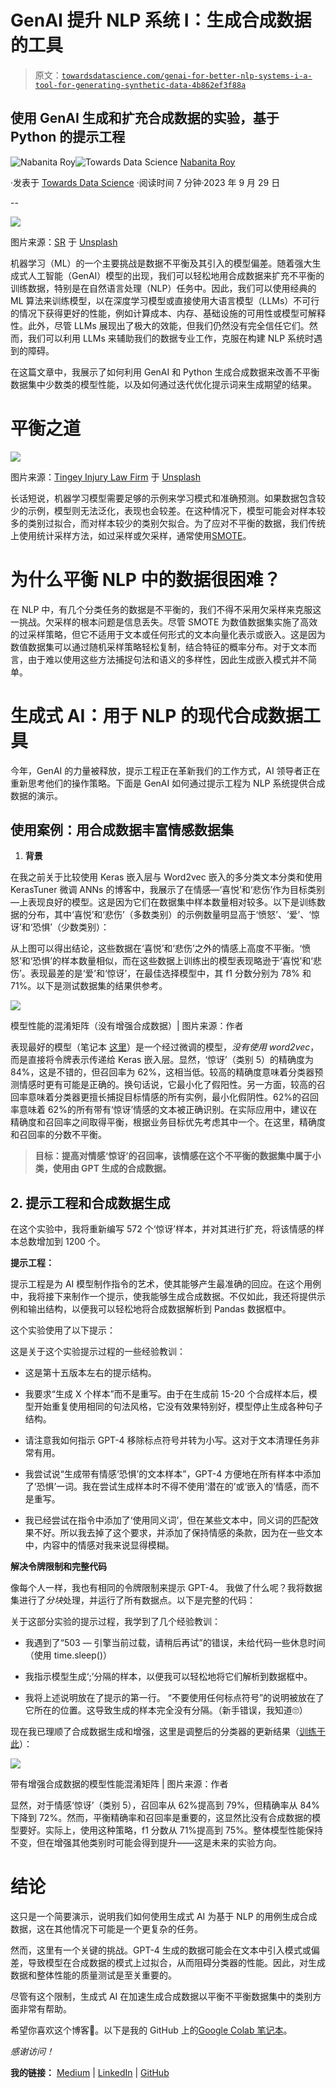 # GenAI 提升 NLP 系统 I：生成合成数据的工具

> 原文：[`towardsdatascience.com/genai-for-better-nlp-systems-i-a-tool-for-generating-synthetic-data-4b862ef3f88a`](https://towardsdatascience.com/genai-for-better-nlp-systems-i-a-tool-for-generating-synthetic-data-4b862ef3f88a)

## 使用 GenAI 生成和扩充合成数据的实验，基于 Python 的提示工程

[](https://nroy0110.medium.com/?source=post_page-----4b862ef3f88a--------------------------------)![Nabanita Roy](https://nroy0110.medium.com/?source=post_page-----4b862ef3f88a--------------------------------)[](https://towardsdatascience.com/?source=post_page-----4b862ef3f88a--------------------------------)![Towards Data Science](https://towardsdatascience.com/?source=post_page-----4b862ef3f88a--------------------------------) [Nabanita Roy](https://nroy0110.medium.com/?source=post_page-----4b862ef3f88a--------------------------------)

·发表于 [Towards Data Science](https://towardsdatascience.com/?source=post_page-----4b862ef3f88a--------------------------------) ·阅读时间 7 分钟·2023 年 9 月 29 日

--

![](img/2c632c9d6ff85d169081e0ad66f249ac.png)

图片来源：[SR](https://unsplash.com/@lemonmelon?utm_source=medium&utm_medium=referral) 于 [Unsplash](https://unsplash.com/?utm_source=medium&utm_medium=referral)

机器学习（ML）的一个主要挑战是数据不平衡及其引入的模型偏差。随着强大生成式人工智能（GenAI）模型的出现，我们可以轻松地用合成数据来扩充不平衡的训练数据，特别是在自然语言处理（NLP）任务中。因此，我们可以使用经典的 ML 算法来训练模型，以在深度学习模型或直接使用大语言模型（LLMs）不可行的情况下获得更好的性能，例如计算成本、内存、基础设施的可用性或模型可解释性。此外，尽管 LLMs 展现出了极大的效能，但我们仍然没有完全信任它们。然而，我们可以利用 LLMs 来辅助我们的数据专业工作，克服在构建 NLP 系统时遇到的障碍。

在这篇文章中，我展示了如何利用 GenAI 和 Python 生成合成数据来改善不平衡数据集中少数类的模型性能，以及如何通过迭代优化提示词来生成期望的结果。

# 平衡之道

![](img/086715743b0108b8c9033b978701d277.png)

图片来源：[Tingey Injury Law Firm](https://unsplash.com/@tingeyinjurylawfirm?utm_source=medium&utm_medium=referral) 于 [Unsplash](https://unsplash.com/?utm_source=medium&utm_medium=referral)

长话短说，机器学习模型需要足够的示例来学习模式和准确预测。如果数据包含较少的示例，模型则无法泛化，表现也会较差。在这种情况下，模型可能会对样本较多的类别过拟合，而对样本较少的类别欠拟合。为了应对不平衡的数据，我们传统上使用统计采样方法，如过采样或欠采样，通常使用[SMOTE](https://www.geeksforgeeks.org/ml-handling-imbalanced-data-with-smote-and-near-miss-algorithm-in-python/)。

# 为什么平衡 NLP 中的数据很困难？

在 NLP 中，有几个分类任务的数据是不平衡的，我们不得不采用欠采样来克服这一挑战。欠采样的根本问题是信息丢失。尽管 SMOTE 为数值数据集实施了高效的过采样策略，但它不适用于文本或任何形式的文本向量化表示或嵌入。这是因为数值数据集可以通过随机采样策略轻松复制，结合特征的概率分布。对于文本而言，由于难以使用这些方法捕捉句法和语义的多样性，因此生成嵌入模式并不简单。

# 生成式 AI：用于 NLP 的现代合成数据工具

今年，GenAI 的力量被释放，提示工程正在革新我们的工作方式，AI 领导者正在重新思考他们的操作策略。下面是 GenAI 如何通过提示工程为 NLP 系统提供合成数据的演示。

## 使用案例：用合成数据丰富情感数据集

1.  **背景**

在我之前关于比较使用 Keras 嵌入层与 Word2vec 嵌入的多分类文本分类和使用 KerasTuner 微调 ANNs 的博客中，我展示了在情感—‘喜悦’和‘悲伤’作为目标类别—上表现良好的模型。这是因为它们在数据集中样本数量相对较多。以下是训练数据的分布，其中‘喜悦’和‘悲伤’（多数类别）的示例数量明显高于‘愤怒’、‘爱’、‘惊讶’和‘恐惧’（少数类别）：

从上图可以得出结论，这些数据在‘喜悦’和‘悲伤’之外的情感上高度不平衡。‘愤怒’和‘恐惧’的样本数量相似，而在这些数据上训练出的模型表现略逊于‘喜悦’和‘悲伤’。表现最差的是‘爱’和‘惊讶’，在最佳选择模型中，其 f1 分数分别为 78% 和 71%。以下是测试数据集的结果供参考。

![](img/2a83bd0a20bcd5a2e7e2949e2a61fe7d.png)

模型性能的混淆矩阵（没有增强合成数据）| 图片来源：作者

表现最好的模型（笔记本 [这里](https://github.com/royn5618/Medium_Blog_Codes/blob/master/Emotion%20Detection/EmotionClassifier_KerasTuner_2.ipynb)）是一个经过微调的模型，*没有使用 word2vec*，而是直接将令牌表示传递给 Keras 嵌入层。显然，‘惊讶’（类别 5）的精确度为 84%，这是不错的，但召回率为 62%，这相当低。较高的精确度意味着分类器预测情感时更有可能是正确的。换句话说，它最小化了假阳性。另一方面，较高的召回率意味着分类器更擅长捕捉目标情感的所有实例，最小化假阴性。62%的召回率意味着 62%的所有带有‘惊讶’情感的文本被正确识别。在实际应用中，建议在精确度和召回率之间取得平衡，根据业务目标优先考虑其中一个。在这里，精确度和召回率的分数不平衡。

> **目标：提高对情感‘惊讶’的召回率，该情感在这个不平衡的数据集中属于小类，使用由 GPT 生成的合成数据。**

## 2\. 提示工程和合成数据生成

在这个实验中，我将重新编写 572 个‘惊讶’样本，并对其进行扩充，将该情感的样本总数增加到 1200 个。

**提示工程：**

提示工程是为 AI 模型制作指令的艺术，使其能够产生最准确的回应。在这个用例中，我将接下来制作一个提示，使我能够生成合成数据。不仅如此，我还将提供示例和输出结构，以便我可以轻松地将合成数据解析到 Pandas 数据框中。

这个实验使用了以下提示：

这是关于这个实验提示过程的一些经验教训：

+   这是第十五版本左右的提示结构。

+   我要求“生成 X 个样本”而不是重写。由于在生成前 15-20 个合成样本后，模型开始重复使用相同的句法风格，它没有效果特别好，模型停止生成各种句子结构。

+   请注意我如何指示 GPT-4 移除标点符号并转为小写。这对于文本清理任务非常有用。

+   我尝试说“生成带有情感‘恐惧’的文本样本”，GPT-4 方便地在所有样本中添加了‘恐惧’一词。我在尝试生成样本时不得不使用‘潜在的’或‘嵌入的’情感，而不是重写。

+   我已经尝试在指令中添加了‘使用同义词’，但在某些文本中，同义词的匹配效果不好。所以我去掉了这个要求，并添加了保持情感的条款，因为在一些文本中，内容中的情感对我来说显得模糊。

**解决令牌限制和完整代码**

像每个人一样，我也有相同的令牌限制来提示 GPT-4。 我做了什么呢？我将数据集进行了*分块*处理，并运行了所有数据点。以下是完整的代码：

关于这部分实验的提示过程，我学到了几个经验教训：

+   我遇到了“503 — 引擎当前过载，请稍后再试”的错误，未给代码一些休息时间（使用 time.sleep()）

+   我指示模型生成‘;’分隔的样本，以便我可以轻松地将它们解析到数据框中。

+   我将上述说明放在了提示的第一行。 “不要使用任何标点符号”的说明被放在了它所在的位置。这导致生成的样本完全没有分隔。（新手错误，我知道🙄）

现在我已理顺了合成数据生成和增强，这里是调整后的分类器的更新结果（[训练于此](https://github.com/royn5618/Medium_Blog_Codes/blob/master/GenAI_4_NLP_Systems/EmotionClassifier_KerasTuner_2.ipynb)）：

![](img/bea951e54bd2fe9008dda7e22f5f0147.png)

带有增强合成数据的模型性能混淆矩阵 | 图片来源：作者

显然，对于情感‘惊讶’（类别 5），召回率从 62%提高到 79%，但精确率从 84%下降到 72%。然而，平衡精确率和召回率是重要的，这显然比没有合成数据的模型要好。实际上，使用这种策略，f1 分数从 71%提高到 75%。整体模型性能保持不变，但在增强其他类别时可能会得到提升——这是未来的实验方向。

# 结论

这只是一个简要演示，说明我们如何使用生成式 AI 为基于 NLP 的用例生成合成数据，这在其他情况下可能是一个更复杂的任务。

然而，这里有一个关键的挑战。GPT-4 生成的数据可能会在文本中引入模式或偏差，导致模型在合成数据的模式上过拟合，从而阻碍分类器的性能。因此，对生成数据和整体性能的质量测试是至关重要的。

尽管有这个限制，生成式 AI 在加速生成合成数据以平衡不平衡数据集中的类别方面非常有帮助。

希望你喜欢这个博客🙂。以下是我的 GitHub 上的[Google Colab 笔记本](https://github.com/royn5618/Medium_Blog_Codes/tree/master/GenAI_4_NLP_Systems)。

*感谢访问！*

**我的链接：** [Medium](https://medium.com/@nroy0110) | [LinkedIn](https://www.linkedin.com/in/nabanita-roy/) | [GitHub](https://github.com/royn5618)
